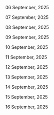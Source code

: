 06 September, 2025

07 September, 2025

08 September, 2025

09 September, 2025

10 September, 2025

11 September, 2025

12 September, 2025

13 September, 2025

14 September, 2025

15 September, 2025

16 September, 2025